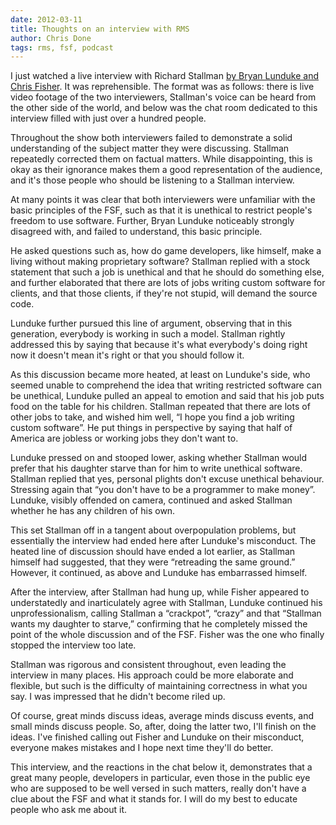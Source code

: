 ```yaml
---
date: 2012-03-11
title: Thoughts on an interview with RMS
author: Chris Done
tags: rms, fsf, podcast
---
```


I just watched a live interview with Richard Stallman [by Bryan
Lunduke and Chris Fisher](http://www.jupiterbroadcasting.com/). It was
reprehensible. The format was as follows: there is live video footage
of the two interviewers, Stallman's voice can be heard from the other
side of the world, and below was the chat room dedicated to this
interview filled with just over a hundred people.

Throughout the show both interviewers failed to demonstrate a solid
understanding of the subject matter they were discussing. Stallman
repeatedly corrected them on factual matters. While disappointing,
this is okay as their ignorance makes them a good representation of
the audience, and it's those people who should be listening to a
Stallman interview.

At many points it was clear that both interviewers were unfamiliar
with the basic principles of the FSF, such as that it is unethical to
restrict people's freedom to use software. Further, Bryan Lunduke
noticeably strongly disagreed with, and failed to understand, this
basic principle.

He asked questions such as, how do game developers, like himself, make
a living without making proprietary software? Stallman replied with a
stock statement that such a job is unethical and that he should do
something else, and further elaborated that there are lots of jobs
writing custom software for clients, and that those clients, if
they're not stupid, will demand the source code.

Lunduke further pursued this line of argument, observing that in this
generation, everybody is working in such a model. Stallman rightly
addressed this by saying that because it's what everybody's doing
right now it doesn't mean it's right or that you should follow it.

As this discussion became more heated, at least on Lunduke's side, who
seemed unable to comprehend the idea that writing restricted software
can be unethical, Lunduke pulled an appeal to emotion and said that
his job puts food on the table for his children. Stallman repeated
that there are lots of other jobs to take, and wished him well, “I
hope you find a job writing custom software”. He put things in
perspective by saying that half of America are jobless or working jobs
they don't want to.

Lunduke pressed on and stooped lower, asking whether Stallman would
prefer that his daughter starve than for him to write unethical
software. Stallman replied that yes, personal plights don't excuse
unethical behaviour. Stressing again that “you don't have to be a
programmer to make money”. Lunduke, visibly offended on camera,
continued and asked Stallman whether he has any children of his own.

This set Stallman off in a tangent about overpopulation problems, but
essentially the interview had ended here after Lunduke's
misconduct. The heated line of discussion should have ended a lot
earlier, as Stallman himself had suggested, that they were “retreading
the same ground.” However, it continued, as above and Lunduke has
embarrassed himself.

After the interview, after Stallman had hung up, while Fisher appeared
to understatedly and inarticulately agree with Stallman, Lunduke
continued his unprofessionalism, calling Stallman a “crackpot”,
“crazy” and that “Stallman wants my daughter to starve,” confirming
that he completely missed the point of the whole discussion and of the
FSF. Fisher was the one who finally stopped the interview too late.

Stallman was rigorous and consistent throughout, even leading the
interview in many places. His approach could be more elaborate and
flexible, but such is the difficulty of maintaining correctness in
what you say. I was impressed that he didn't become riled up.

Of course, great minds discuss ideas, average minds discuss events,
and small minds discuss people. So, after, doing the latter two, I'll
finish on the ideas. I've finished calling out Fisher and Lunduke on
their misconduct, everyone makes mistakes and I hope next time they'll
do better.

This interview, and the reactions in the chat below it, demonstrates
that a great many people, developers in particular, even those in the
public eye who are supposed to be well versed in such matters, really
don't have a clue about the FSF and what it stands for. I will do my
best to educate people who ask me about it.
